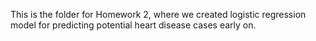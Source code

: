 This is the folder for Homework 2, where we created logistic regression model for predicting potential heart disease cases early on.
